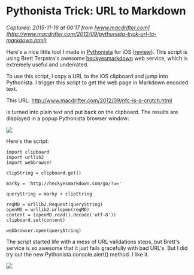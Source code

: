 # Pythonista Trick: URL to Markdown

_Captured: 2015-11-16 at 00:17 from [www.macdrifter.com](http://www.macdrifter.com/2012/09/pythonista-trick-url-to-markdown.html)_

Here's a nice little tool I made in [Pythonista](http://click.linksynergy.com/fs-bin/stat?id=Ssqi/JNIy7o&offerid=146261&type=3&subid=0&tmpid=1826&RD_PARM1=http%253A%252F%252Fitunes.apple.com%252Fus%252Fapp%252Fpythonista%252Fid528579881%253Fmt%253D8%2526uo%253D4%2526partnerId%253D30) for iOS ([review](http://www.macdrifter.com/2012/07/pythonista-app-from-toy-to-tool.html)). This script is using Brett Terpstra's awesome [heckyesmarkdown](http://heckyesmarkdown.com) web service, which is extremely useful and underrated.

To use this script, I copy a URL to the iOS clipboard and jump into Pythonista. I trigger this script to get the web page in Markdown encoded text.

This URL: <http://www.macdrifter.com/2012/09/nfc-is-a-crutch.html>

is turned into plain text and put back on the clipboard. The results are displayed in a popup Pythonista browser window:

![](http://www.macdrifter.com/uploads/2012/09/2012-09-13%2018.37.05_600px.png)

Here's the script:
    
    
    import clipboard
    import urllib2
    import webbrowser
    
    clipString = clipboard.get()
    
    marky = 'http://heckyesmarkdown.com/go/?u='
    
    queryString = marky + clipString
    
    reqMD = urllib2.Request(queryString)
    openMD = urllib2.urlopen(reqMD)
    content = (openMD.read().decode('utf-8'))
    clipboard.set(content)
    
    webbrowser.open(queryString)
    

The script started life with a mess of URL validations steps, but Brett's service is so awesome that it just fails gracefully with bad URL's. But I did try out the new Pythonista console.alert() method. I like it.

![](http://www.macdrifter.com/uploads/2012/09/2012-09-13%2009.15.23.png)

